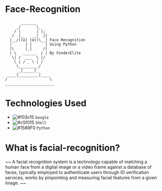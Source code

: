 # Face-Recognition
```
       _______
     _/       \_
    / |       | |;
   /  |__   __|  |[
  |__/((o| |o))\__| Face Recognition 
  |      | |      | Using Python
  |\     |_|     /| 
  | \   ______  / | By FonderElite
   \| /  ___  \ |/
    \ | / _ \ | /
     \_________/
      _|_____|_
 ____|_________|____
/                   \  
______________________
```
# Technologies Used
- ![#f03c15](https://via.placeholder.com/15/f03c15/000000?text=+) `Google`
- ![#c5f015](https://via.placeholder.com/15/c5f015/000000?text=+) `Shell`
- ![#1589F0](https://via.placeholder.com/15/1589F0/000000?text=+) `Python`

# What is facial-recognition?
~~ A facial recognition system is a technology capable of matching a human face from a digital image or a video frame against a database of faces, typically employed to authenticate users through ID verification services, works by pinpointing and measuring facial features from a given image. ~~

